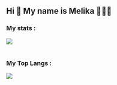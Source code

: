 ## Hi 👋 My name is Melika 👩🏻‍💻
<!--
**Melika-Ka/Melika-Ka** is a ✨ _special_ ✨ repository because its `README.md` (this file) appears on your GitHub profile.

Here are some ideas to get you started:

- 🔭 I’m currently working on ...
- 🌱 I’m currently learning ...
- 👯 I’m looking to collaborate on ...
- 🤔 I’m looking for help with ...
- 💬 Ask me about ...
- 📫 How to reach me: ...
- 😄 Pronouns: ...
- ⚡ Fun fact: ...
-->
<div>
<h3>My stats :</h3>
<img src="https://github-readme-stats.vercel.app/api?username=Melika-Ka&show_icons=true&theme=cobalt"/>
 <div/> 
  <br/>
 <div>  
<h3> My Top Langs :</h3> 
<img src="https://github-readme-stats.vercel.app/api/top-langs/?username=Melika-Ka&layout=compact"/>
<div/>
